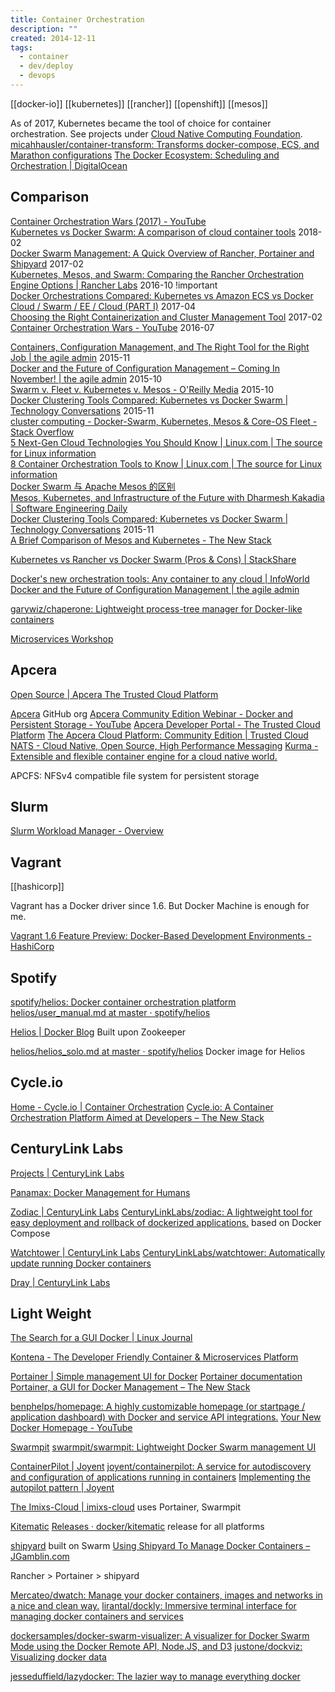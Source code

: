 ```yaml
---
title: Container Orchestration
description: ""
created: 2014-12-11
tags:
  - container
  - dev/deploy
  - devops
---
```


[[docker-io]]
[[kubernetes]]
[[rancher]]
[[openshift]]
[[mesos]]

As of 2017, Kubernetes became the tool of choice for container orchestration.
See projects under [Cloud Native Computing Foundation](https://www.cncf.io/projects/).
[micahhausler/container-transform: Transforms docker-compose, ECS, and Marathon configurations](https://github.com/micahhausler/container-transform)
[The Docker Ecosystem: Scheduling and Orchestration | DigitalOcean](https://www.digitalocean.com/community/tutorials/the-docker-ecosystem-scheduling-and-orchestration)

## Comparison

[Container Orchestration Wars (2017) - YouTube](https://www.youtube.com/watch?v=NRZ6N4e-Mko)  
[Kubernetes vs Docker Swarm: A comparison of cloud container tools](https://www.cbronline.com/in-depth/kubernetes-vs-docker-container-tools) 2018-02  
[Docker Swarm Management: A Quick Overview of Rancher, Portainer and Shipyard](https://www.servethehome.com/docker-swarm-management-a-quick-overview-of-rancher-portainer-and-shipyard/) 2017-02  
[Kubernetes, Mesos, and Swarm: Comparing the Rancher Orchestration Engine Options | Rancher Labs](http://rancher.com/comparing-rancher-orchestration-engine-options/) 2016-10 !important  
[Docker Orchestrations Compared: Kubernetes vs Amazon ECS vs Docker Cloud / Swarm / EE / Cloud (PART I)](https://sematext.com/blog/2017/04/24/docker-orchestration-poll-kubernetes-swarm-amazon-ecs/) 2017-04  
[Choosing the Right Containerization and Cluster Management Tool](https://blog.kublr.com/choosing-the-right-containerization-and-cluster-management-tool-fdfcec5700df) 2017-02  
[Container Orchestration Wars - YouTube](https://www.youtube.com/watch?v=C_u4_l84ED8) 2016-07

[Containers, Configuration Management, and The Right Tool for the Right Job | the agile admin](http://theagileadmin.com/2015/11/10/containers-configuration-management-and-the-right-tool-for-the-right-job/) 2015-11  
[Docker and the Future of Configuration Management – Coming In November! | the agile admin](http://theagileadmin.com/2015/10/29/docker-and-the-future-of-configuration-management-coming-in-november/) 2015-10  
[Swarm v. Fleet v. Kubernetes v. Mesos - O'Reilly Media](https://www.oreilly.com/ideas/swarm-v-fleet-v-kubernetes-v-mesos) 2015-10  
[Docker Clustering Tools Compared: Kubernetes vs Docker Swarm | Technology Conversations](http://technologyconversations.com/2015/11/04/docker-clustering-tools-compared-kubernetes-vs-docker-swarm/) 2015-11  
[cluster computing - Docker-Swarm, Kubernetes, Mesos & Core-OS Fleet - Stack Overflow](http://stackoverflow.com/questions/27640633/docker-swarm-kubernetes-mesos-core-os-fleet)  
[5 Next-Gen Cloud Technologies You Should Know | Linux.com | The source for Linux information](https://www.linux.com/news/5-next-gen-cloud-technologies-you-should-know)  
[8 Container Orchestration Tools to Know | Linux.com | The source for Linux information](https://www.linux.com/news/8-open-source-container-orchestration-tools-know)  
[Docker Swarm 与 Apache Mesos 的区别](http://www.infoq.com/cn/articles/difference-between-swarm-docker-and-mesos-apache)  
[Mesos, Kubernetes, and Infrastructure of the Future with Dharmesh Kakadia | Software Engineering Daily](https://softwareengineeringdaily.com/2016/12/14/mesos-kubernetes-and-infrastructure-of-the-future-with-dharmesh-kakadia/)  
[Docker Clustering Tools Compared: Kubernetes vs Docker Swarm | Technology Conversations](https://technologyconversations.com/2015/11/04/docker-clustering-tools-compared-kubernetes-vs-docker-swarm/) 2015-11  
[A Brief Comparison of Mesos and Kubernetes - The New Stack](http://thenewstack.io/a-brief-comparison-of-mesos-and-kubernetes/)

[Kubernetes vs Rancher vs Docker Swarm (Pros & Cons) | StackShare](https://stackshare.io/stackups/kubernetes-vs-rancher-vs-docker-swarm)

[Docker's new orchestration tools: Any container to any cloud | InfoWorld](http://www.infoworld.com/article/2889317/application-virtualization/dockers-new-orchestration-tools-any-container-to-any-cloud.html)  
[Docker and the Future of Configuration Management | the agile admin](http://theagileadmin.com/tag/dockercmroundup/)

[garywiz/chaperone: Lightweight process-tree manager for Docker-like containers](https://github.com/garywiz/chaperone)

[Microservices Workshop](http://vfarcic.github.io/ms-workshop/#/cover)

## Apcera

[Open Source | Apcera The Trusted Cloud Platform](https://www.apcera.com/open-source)

[Apcera](https://github.com/apcera) GitHub org
[Apcera Community Edition Webinar - Docker and Persistent Storage - YouTube](https://www.youtube.com/watch?v=WYETUXP_C5M)
[Apcera Developer Portal - The Trusted Cloud Platform](https://developer.apcera.com/)
[The Apcera Cloud Platform: Community Edition | Trusted Cloud](https://www.apcera.com/community-edition)
[NATS - Cloud Native, Open Source, High Performance Messaging](http://nats.io/)
[Kurma - Extensible and flexible container engine for a cloud native world.](http://kurma.io/)

APCFS: NFSv4 compatible file system for persistent storage

## Slurm

[Slurm Workload Manager - Overview](https://slurm.schedmd.com/overview.html)

## Vagrant

[[hashicorp]]

Vagrant has a Docker driver since 1.6. But Docker Machine is enough for me.

[Vagrant 1.6 Feature Preview: Docker-Based Development Environments - HashiCorp](https://www.hashicorp.com/blog/feature-preview-vagrant-1-6-docker-dev-environments.html)

## Spotify

[spotify/helios: Docker container orchestration platform](https://github.com/spotify/helios)
[helios/user_manual.md at master · spotify/helios](https://github.com/spotify/helios/blob/master/docs/user_manual.md)

[Helios | Docker Blog](https://blog.docker.com/tag/helios/)
Built upon Zookeeper

[helios/helios_solo.md at master · spotify/helios](https://github.com/spotify/helios/blob/master/docs/helios_solo.md)
Docker image for Helios

## Cycle.io

[Home - Cycle.io | Container Orchestration](https://cycle.io/)
[Cycle.io: A Container Orchestration Platform Aimed at Developers – The New Stack](https://thenewstack.io/cycle-io-a-container-orchestration-platform-aimed-at-developers/)

## CenturyLink Labs

[Projects | CenturyLink Labs](https://labs.ctl.io/projects/)

[Panamax: Docker Management for Humans](http://panamax.io/)

[Zodiac | CenturyLink Labs](https://labs.ctl.io/projects/zodiac/)
[CenturyLinkLabs/zodiac: A lightweight tool for easy deployment and rollback of dockerized applications.](https://github.com/CenturyLinkLabs/zodiac) based on Docker Compose

[Watchtower | CenturyLink Labs](https://labs.ctl.io/projects/watchtower/)
[CenturyLinkLabs/watchtower: Automatically update running Docker containers](https://github.com/CenturyLinkLabs/watchtower)

[Dray | CenturyLink Labs](https://labs.ctl.io/projects/dray/)

## Light Weight

[The Search for a GUI Docker | Linux Journal](https://www.linuxjournal.com/content/search-gui-docker)

[Kontena - The Developer Friendly Container & Microservices Platform](https://www.kontena.io/)

[Portainer | Simple management UI for Docker](https://portainer.io/)
[Portainer documentation](https://portainer.readthedocs.io/en/stable/)
[Portainer, a GUI for Docker Management – The New Stack](https://thenewstack.io/an-introduction-to-portainer-a-gui-for-docker-management/)

[benphelps/homepage: A highly customizable homepage (or startpage / application dashboard) with Docker and service API integrations.](https://github.com/benphelps/homepage)
[Your New Docker Homepage - YouTube](https://www.youtube.com/watch?v=o9SLve4wBPY)

[Swarmpit](https://swarmpit.io/)
[swarmpit/swarmpit: Lightweight Docker Swarm management UI](https://github.com/swarmpit/swarmpit)

[ContainerPilot | Joyent](https://www.joyent.com/containerpilot)
[joyent/containerpilot: A service for autodiscovery and configuration of applications running in containers](https://github.com/joyent/containerpilot)
[Implementing the autopilot pattern | Joyent](https://www.joyent.com/blog/applications-on-autopilot)

[The Imixs-Cloud | imixs-cloud](https://imixs.github.io/imixs-cloud/) uses Portainer, Swarmpit

[Kitematic](https://kitematic.com/)
[Releases · docker/kitematic](https://github.com/docker/kitematic/releases) release for all platforms

[shipyard](http://shipyard-project.com/) built on Swarm
[Using Shipyard To Manage Docker Containers – JGamblin.com](http://jerrygamblin.com/2016/06/10/using-shipyard-to-manage-docker-containers/)

Rancher > Portainer > shipyard

[Mercateo/dwatch: Manage your docker containers, images and networks in a nice and clean way.](https://github.com/Mercateo/dwatch)
[lirantal/dockly: Immersive terminal interface for managing docker containers and services](https://github.com/lirantal/dockly)

[dockersamples/docker-swarm-visualizer: A visualizer for Docker Swarm Mode using the Docker Remote API, Node.JS, and D3](https://github.com/dockersamples/docker-swarm-visualizer)
[justone/dockviz: Visualizing docker data](https://github.com/justone/dockviz)

[jesseduffield/lazydocker: The lazier way to manage everything docker](https://github.com/jesseduffield/lazydocker)
